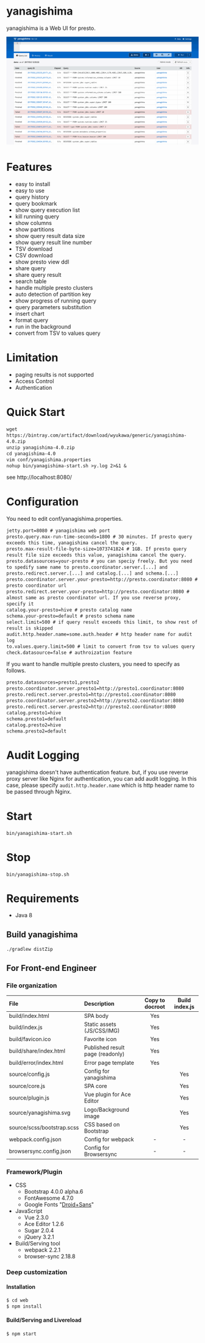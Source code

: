 # yanagishima

yanagishima is a Web UI for presto.

![preview](v3.gif)

# Features
* easy to install
* easy to use
* query history
* query bookmark
* show query execution list
* kill running query
* show columns
* show partitions
* show query result data size
* show query result line number
* TSV download
* CSV download
* show presto view ddl
* share query
* share query result
* search table
* handle multiple presto clusters
* auto detection of partition key
* show progress of running query
* query parameters substitution
* insert chart
* format query
* run in the background
* convert from TSV to values query

# Limitation

* paging results is not supported
* Access Control
* Authentication

# Quick Start
```
wget https://bintray.com/artifact/download/wyukawa/generic/yanagishima-4.0.zip
unzip yanagishima-4.0.zip
cd yanagishima-4.0
vim conf/yanagishima.properties
nohup bin/yanagishima-start.sh >y.log 2>&1 &
```
see http://localhost:8080/

# Configuration

You need to edit conf/yanagishima.properties.
```
jetty.port=8080 # yanagishima web port
presto.query.max-run-time-seconds=1800 # 30 minutes. If presto query exceeds this time, yanagishima cancel the query.
presto.max-result-file-byte-size=1073741824 # 1GB. If presto query result file size exceeds this value, yanagishima cancel the query.
presto.datasources=your-presto # you can speciy freely. But you need to spedify same name to presto.coordinator.server.[...] and presto.redirect.server.[...] and catalog.[...] and schema.[...]
presto.coordinator.server.your-presto=http://presto.coordinator:8080 # presto coordinator url
presto.redirect.server.your-presto=http://presto.coordinator:8080 # almost same as presto coordinator url. If you use reverse proxy, specify it
catalog.your-presto=hive # presto catalog name
schema.your-presto=default # presto schema name
select.limit=500 # if query result exceeds this limit, to show rest of result is skipped
audit.http.header.name=some.auth.header # http header name for audit log
to.values.query.limit=500 # limit to convert from tsv to values query
check.datasource=false # authroization feature
```

If you want to handle multiple presto clusters, you need to specify as follows.
```
presto.datasources=presto1,presto2
presto.coordinator.server.presto1=http://presto1.coordinator:8080
presto.redirect.server.presto1=http://presto1.coordinator:8080
presto.coordinator.server.presto2=http://presto2.coordinator:8080
presto.redirect.server.presto2=http://presto2.coordinator:8080
catalog.presto1=hive
schema.presto1=default
catalog.presto2=hive
schema.presto2=default
```

# Audit Logging
yanagishima doesn't have authentication feature.
but, if you use reverse proxy server like Nginx for authentication, you can add audit logging.
In this case, please specify ```audit.http.header.name``` which is http header name to be passed through Nginx.

# Start
```
bin/yanagishima-start.sh
```

# Stop
```
bin/yanagishima-stop.sh
```

# Requirements

* Java 8

## Build yanagishima

```
./gradlew distZip
```

## For Front-end Engineer

### File organization

|File|Description|Copy to docroot|Build index.js|
|:--|:--|:-:|:-:|
|build/index.html|SPA body|Yes||
|build/index.js|Static assets (JS/CSS/IMG)|Yes||
|build/favicon.ico|Favorite icon|Yes||
|build/share/index.html|Published result page (readonly)|Yes||
|build/error/index.html|Error page template|Yes||
|source/config.js|Config for yanagishima||Yes|
|source/core.js|SPA core||Yes|
|source/plugin.js|Vue plugin for Ace Editor||Yes|
|source/yanagishima.svg|Logo/Background image||Yes|
|source/scss/bootstrap.scss|CSS based on Bootstrap||Yes|
|webpack.config.json|Config for webpack|-|-|
|browsersync.config.json|Config for Browsersync|-|-|

### Framework/Plugin

- CSS
	- Bootstrap 4.0.0 alpha.6
	- FontAwesome 4.7.0
	- Google Fonts "[Droid+Sans](https://fonts.google.com/specimen/Droid+Sans)"
- JavaScript
	- Vue 2.3.0
	- Ace Editor 1.2.6
	- Sugar 2.0.4
	- jQuery 3.2.1
- Build/Serving tool
	- webpack 2.2.1
	- browser-sync 2.18.8

### Deep customization

#### Installation

	$ cd web
	$ npm install

#### Build/Serving and Livereload

	$ npm start
